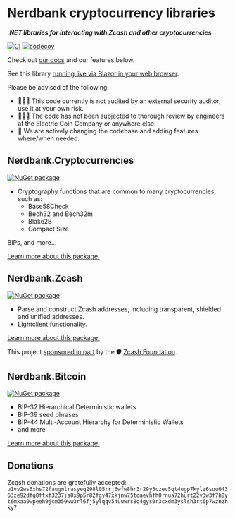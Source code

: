 ﻿# Nerdbank cryptocurrency libraries

***.NET libraries for interacting with Zcash and other cryptocurrencies***

[![CI](https://github.com/nerdcash/Nerdbank.Cryptocurrencies/actions/workflows/build.yml/badge.svg)](https://github.com/nerdcash/Nerdbank.Cryptocurrencies/actions/workflows/build.yml)
[![codecov](https://codecov.io/gh/nerdcash/Nerdbank.Cryptocurrencies/branch/main/graph/badge.svg?token=ATCC7NEXTC)](https://codecov.io/gh/nerdcash/Nerdbank.Cryptocurrencies)

Check out [our docs](doc/index.md) and our features below.

See this library [running live via Blazor in your web browser](https://zcash.nerdbank.net/).

Please be advised of the following:

- 🚫🕵🏻 This code currently is not audited by an external security auditor, use it at your own risk.
- 🚫🕵🏻 The code has not been subjected to thorough review by engineers at the Electric Coin Company or anywhere else.
- 🚧 We are actively changing the codebase and adding features where/when needed.

## Nerdbank.Cryptocurrencies

[![NuGet package](https://img.shields.io/nuget/v/Nerdbank.Cryptocurrencies.svg)](https://nuget.org/packages/Nerdbank.Cryptocurrencies)

* Cryptography functions that are common to many cryptocurrencies, such as:
  * Base58Check
  * Bech32 and Bech32m
  * Blake2B
  * Compact Size

BIPs, and more...

[Learn more about this package.](src/Nerdbank.Cryptocurrencies/README.md)

## Nerdbank.Zcash

[![NuGet package](https://img.shields.io/nuget/v/Nerdbank.Zcash.svg)](https://nuget.org/packages/Nerdbank.Zcash)

* Parse and construct Zcash addresses, including transparent, shielded and unified addresses.
* Lightclient functionality.

[Learn more about this package.](src/Nerdbank.Zcash/README.md)

This project [sponsored in part](https://zfnd.org/wp-content/uploads/2023/04/Unified_Address_library_for_NET.pdf) by the 🛡️ [Zcash Foundation](https://twitter.com/ZcashFoundation).

## Nerdbank.Bitcoin

[![NuGet package](https://img.shields.io/nuget/v/Nerdbank.Bitcoin.svg)](https://nuget.org/packages/Nerdbank.Bitcoin)

* BIP-32 Hierarchical Deterministic wallets
* BIP-39 seed phrases
* BIP-44 Multi-Account Hierarchy for Deterministic Wallets
* and more

[Learn more about this package.](src/Nerdbank.Bitcoin/README.md)

## Donations

Zcash donations are gratefully accepted:
`u1vv2ws6xhs72faugmlrasyeq298l05rrj6wfw8hr3r29y3czev5qt4ugp7kylz6suu04363ze92dfg8ftxf3237js0x9p5r82fgy47xkjnw75tqaevhfh0rnua72hurt22v3w3f7h8yt6mxaa0wpeeh9jcm359ww3rl6fj5ylqqv54uuwrs8q4gys9r3cxdm3yslsh3rt6p7wznzhky7`
